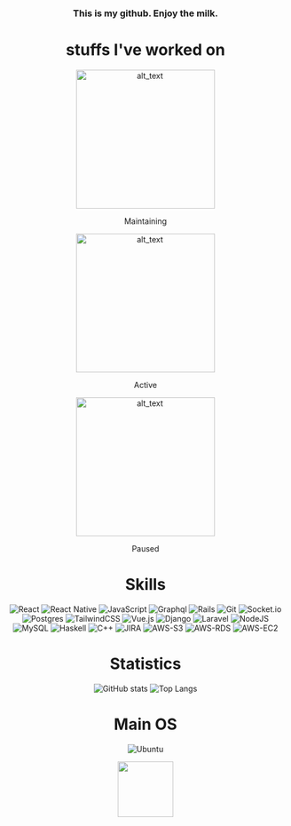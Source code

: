 

### __<p align="center">This is my github.  Enjoy the milk.</p>__

<div align="center">
  
# stuffs I've worked on
  [<img alt="alt_text" width="250px" src="[https://sutton.com/img/logos/sutton-logo-black.svg]" />](https://sutton.com)
  
  Maintaining
  
  [<img alt="alt_text" width="250px" src="https://github.com/milkbag19/milkbag19/assets/40251012/47328c4c-6f3a-48cb-b2ba-101a168cfd93" />](https://homeprint.io)
  
  Active
  
  [<img alt="alt_text" width="250px" src="https://commonempire.com/wp-content/uploads/2022/08/CE-Footer-LOGO.png" />](https://commonempire.com/app-features/)
  
  Paused
#
  
# Skills
![React](https://img.shields.io/badge/react-%2320232a.svg?style=for-the-badge&logo=react&logoColor=%2361DAFB)
![React Native](https://img.shields.io/badge/react_native-%2320232a.svg?style=for-the-badge&logo=react&logoColor=%2361DAFB)
![JavaScript](https://img.shields.io/badge/javascript-%23323330.svg?style=for-the-badge&logo=javascript&logoColor=%23F7DF1E)
![Graphql](https://img.shields.io/badge/-Graphql-df0397?logo=graphql&style=for-the-badge)
![Rails](https://img.shields.io/badge/rails-%23CC0000.svg?style=for-the-badge&logo=ruby-on-rails&logoColor=white)
![Git](https://img.shields.io/badge/git-%23F05033.svg?style=for-the-badge&logo=git&logoColor=white)
![Socket.io](https://img.shields.io/badge/Socket.io-black?style=for-the-badge&logo=socket.io&badgeColor=010101)
![Postgres](https://img.shields.io/badge/postgres-%23316192.svg?style=for-the-badge&logo=postgresql&logoColor=white)
![TailwindCSS](https://img.shields.io/badge/tailwindcss-%2338B2AC.svg?style=for-the-badge&logo=tailwind-css&logoColor=white)
![Vue.js](https://img.shields.io/badge/vuejs-%2335495e.svg?style=for-the-badge&logo=vuedotjs&logoColor=%234FC08D)
![Django](https://img.shields.io/badge/django-%23092E20.svg?style=for-the-badge&logo=django&logoColor=white)
![Laravel](https://img.shields.io/badge/laravel-%23FF2D20.svg?style=for-the-badge&logo=laravel&logoColor=white)
![NodeJS](https://img.shields.io/badge/node.js-6DA55F?style=for-the-badge&logo=node.js&logoColor=white)
![MySQL](https://img.shields.io/badge/mysql-%2300f.svg?style=for-the-badge&logo=mysql&logoColor=white)
![Haskell](https://img.shields.io/badge/haskell-%23092E20.svg?style=for-the-badge&logo=haskell&logoColor=%234FC08D)
![C++](https://img.shields.io/badge/C++-%23316192.svg?style=for-the-badge&logo=cplusplus&logoColor=%white)
![JIRA](https://img.shields.io/badge/JIRA-%2300f.svg?style=for-the-badge&logo=Jira%20Software&logoColor=%white)
![AWS-S3](https://img.shields.io/badge/Amazon%20S3-df0397.svg?style=for-the-badge&logo=amazons3&logoColor=%white)
![AWS-RDS](https://img.shields.io/badge/Amazon%20RDS-%23FF2D20.svg?style=for-the-badge&logo=amazonrds&logoColor=%white)
![AWS-EC2](https://img.shields.io/badge/Amazon%20EC2-%2320232a.svg?style=for-the-badge&logo=amazonec2&logoColor=%2361DAFB)

# Statistics
![GitHub stats](https://github-readme-stats.vercel.app/api?username=milkbag19&hide=contribs&show_icons=true&theme=tokyonight)
![Top Langs](https://github-readme-stats.vercel.app/api/top-langs/?username=milkbag19&layout=compact&theme=tokyonight)

# Main OS
![Ubuntu](https://img.shields.io/badge/Kubuntu-E95420?style=for-the-badge&logo=kubuntu&logoColor=white)
  
  
<div id="header" align="center">
  <img src="https://cdn.discordapp.com/attachments/561220065584873474/691542483284394024/1584647591844.gif" width="100"/>
</div>
  
</div>
